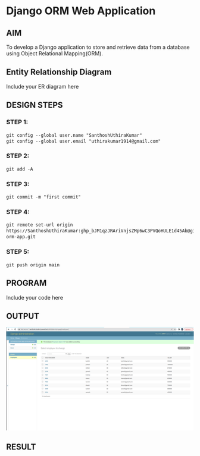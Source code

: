 # Django ORM Web Application

## AIM
To develop a Django application to store and retrieve data from a database using Object Relational Mapping(ORM).

## Entity Relationship Diagram

Include your ER diagram here

## DESIGN STEPS

### STEP 1:
```
git config --global user.name "SanthoshUthiraKumar"
git config --global user.email "uthirakumar1914@gmail.com"
```

### STEP 2:
```
git add -A
```
### STEP 3:
```
git commit -m "first commit"
```
### STEP 4:
```
git remote set-url origin https://SanthoshUthiraKumar: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@github.com/SanthoshUthiraKumar/django-orm-app.git
```
### STEP 5:
```
git push origin main
```


## PROGRAM

Include your code here

## OUTPUT
![images](./images/djangoormapp.png)

## RESULT
